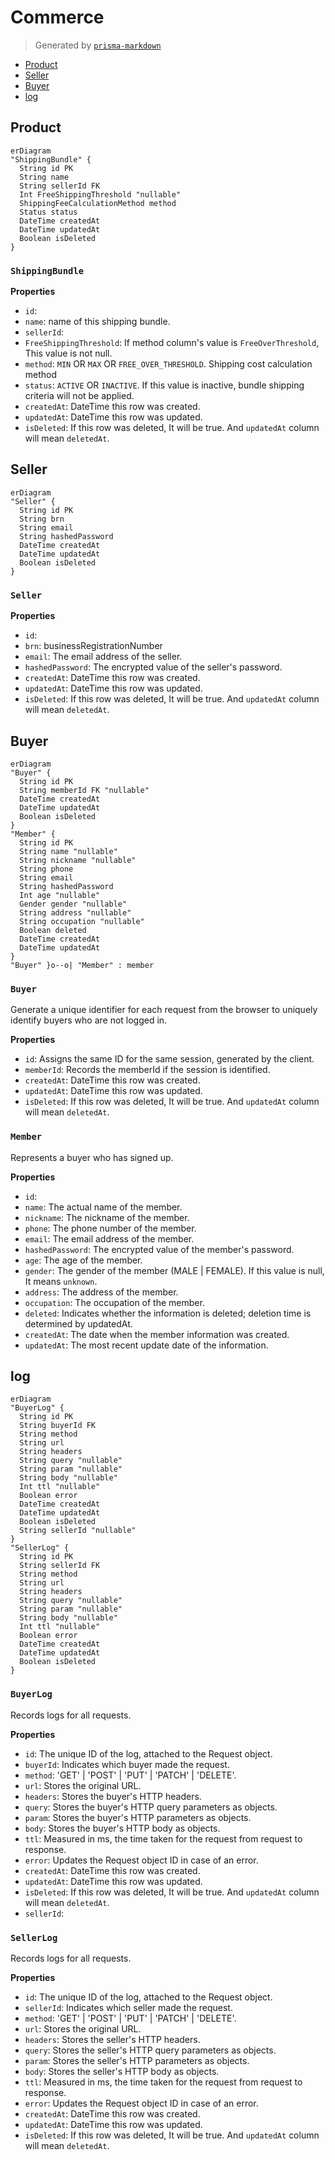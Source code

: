 # Commerce
> Generated by [`prisma-markdown`](https://github.com/samchon/prisma-markdown)

- [Product](#product)
- [Seller](#seller)
- [Buyer](#buyer)
- [log](#log)

## Product
```mermaid
erDiagram
"ShippingBundle" {
  String id PK
  String name
  String sellerId FK
  Int FreeShippingThreshold "nullable"
  ShippingFeeCalculationMethod method
  Status status
  DateTime createdAt
  DateTime updatedAt
  Boolean isDeleted
}
```

### `ShippingBundle`

**Properties**
  - `id`: 
  - `name`: name of this shipping bundle.
  - `sellerId`: 
  - `FreeShippingThreshold`: If method column's value is `FreeOverThreshold`, This value is not null.
  - `method`: `MIN` OR `MAX` OR `FREE_OVER_THRESHOLD`. Shipping cost calculation method
  - `status`: `ACTIVE` OR `INACTIVE`. If this value is inactive, bundle shipping criteria will not be applied.
  - `createdAt`: DateTime this row was created.
  - `updatedAt`: DateTime this row was updated.
  - `isDeleted`: If this row was deleted, It will be true. And `updatedAt` column will mean `deletedAt`.


## Seller
```mermaid
erDiagram
"Seller" {
  String id PK
  String brn
  String email
  String hashedPassword
  DateTime createdAt
  DateTime updatedAt
  Boolean isDeleted
}
```

### `Seller`

**Properties**
  - `id`: 
  - `brn`: businessRegistrationNumber
  - `email`: The email address of the seller.
  - `hashedPassword`: The encrypted value of the seller's password.
  - `createdAt`: DateTime this row was created.
  - `updatedAt`: DateTime this row was updated.
  - `isDeleted`: If this row was deleted, It will be true. And `updatedAt` column will mean `deletedAt`.


## Buyer
```mermaid
erDiagram
"Buyer" {
  String id PK
  String memberId FK "nullable"
  DateTime createdAt
  DateTime updatedAt
  Boolean isDeleted
}
"Member" {
  String id PK
  String name "nullable"
  String nickname "nullable"
  String phone
  String email
  String hashedPassword
  Int age "nullable"
  Gender gender "nullable"
  String address "nullable"
  String occupation "nullable"
  Boolean deleted
  DateTime createdAt
  DateTime updatedAt
}
"Buyer" }o--o| "Member" : member
```

### `Buyer`
Generate a unique identifier for each request from the browser to uniquely identify buyers who are not logged in.

**Properties**
  - `id`: Assigns the same ID for the same session, generated by the client.
  - `memberId`: Records the memberId if the session is identified.
  - `createdAt`: DateTime this row was created.
  - `updatedAt`: DateTime this row was updated.
  - `isDeleted`: If this row was deleted, It will be true. And `updatedAt` column will mean `deletedAt`.

### `Member`
Represents a buyer who has signed up.

**Properties**
  - `id`: 
  - `name`: The actual name of the member.
  - `nickname`: The nickname of the member.
  - `phone`: The phone number of the member.
  - `email`: The email address of the member.
  - `hashedPassword`: The encrypted value of the member's password.
  - `age`: The age of the member.
  - `gender`: The gender of the member (MALE | FEMALE). If this value is null, It means `unknown`.
  - `address`: The address of the member.
  - `occupation`: The occupation of the member.
  - `deleted`: Indicates whether the information is deleted; deletion time is determined by updatedAt.
  - `createdAt`: The date when the member information was created.
  - `updatedAt`: The most recent update date of the information.


## log
```mermaid
erDiagram
"BuyerLog" {
  String id PK
  String buyerId FK
  String method
  String url
  String headers
  String query "nullable"
  String param "nullable"
  String body "nullable"
  Int ttl "nullable"
  Boolean error
  DateTime createdAt
  DateTime updatedAt
  Boolean isDeleted
  String sellerId "nullable"
}
"SellerLog" {
  String id PK
  String sellerId FK
  String method
  String url
  String headers
  String query "nullable"
  String param "nullable"
  String body "nullable"
  Int ttl "nullable"
  Boolean error
  DateTime createdAt
  DateTime updatedAt
  Boolean isDeleted
}
```

### `BuyerLog`
Records logs for all requests.

**Properties**
  - `id`: The unique ID of the log, attached to the Request object.
  - `buyerId`: Indicates which buyer made the request.
  - `method`: 'GET' | 'POST' | 'PUT' | 'PATCH' | 'DELETE'.
  - `url`: Stores the original URL.
  - `headers`: Stores the buyer's HTTP headers.
  - `query`: Stores the buyer's HTTP query parameters as objects.
  - `param`: Stores the buyer's HTTP parameters as objects.
  - `body`: Stores the buyer's HTTP body as objects.
  - `ttl`: Measured in ms, the time taken for the request from request to response.
  - `error`: Updates the Request object ID in case of an error.
  - `createdAt`: DateTime this row was created.
  - `updatedAt`: DateTime this row was updated.
  - `isDeleted`: If this row was deleted, It will be true. And `updatedAt` column will mean `deletedAt`.
  - `sellerId`: 

### `SellerLog`
Records logs for all requests.

**Properties**
  - `id`: The unique ID of the log, attached to the Request object.
  - `sellerId`: Indicates which seller made the request.
  - `method`: 'GET' | 'POST' | 'PUT' | 'PATCH' | 'DELETE'.
  - `url`: Stores the original URL.
  - `headers`: Stores the seller's HTTP headers.
  - `query`: Stores the seller's HTTP query parameters as objects.
  - `param`: Stores the seller's HTTP parameters as objects.
  - `body`: Stores the seller's HTTP body as objects.
  - `ttl`: Measured in ms, the time taken for the request from request to response.
  - `error`: Updates the Request object ID in case of an error.
  - `createdAt`: DateTime this row was created.
  - `updatedAt`: DateTime this row was updated.
  - `isDeleted`: If this row was deleted, It will be true. And `updatedAt` column will mean `deletedAt`.